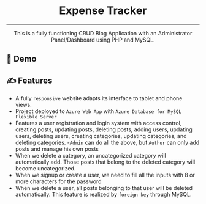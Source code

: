 <h1 align="center">Expense Tracker</h1>

---
<p align="center"> This is a fully functioning CRUD Blog Application with an Administrator Panel/Dashboard using PHP and MySQL.
    <br> 
</p>


## 🚀 Demo



## ✍️ Features 

- A fully `responsive` website adapts its interface to tablet and phone views.
- Project deployed to `Azure Web App` with `Azure Database for MySQL Flexible Server`
- Features a user registration and login system with access control, creating posts, updating posts, deleting posts, adding users, updating users, deleting users, creating categories, updating categories, and deleting categories.
-`Admin` can do all the above, but `Authur` can only add posts and manage his own posts
- When we delete a category, an uncategorized category will automatically add. Those posts that belong to the deleted category will become uncategorized.
- When we signup or create a user, we need to fill all the inputs with 8 or more characters for the password
- When we delete a user, all posts belonging to that user will be deleted automatically. This feature is realized by `foreign key` through MySQL.






